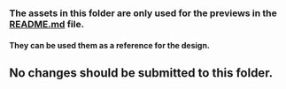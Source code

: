 ### The assets in this folder are only used for the previews in the [README.md](../README.md) file. 

#### They can be used them as a reference for the design.

## No changes should be submitted to this folder.